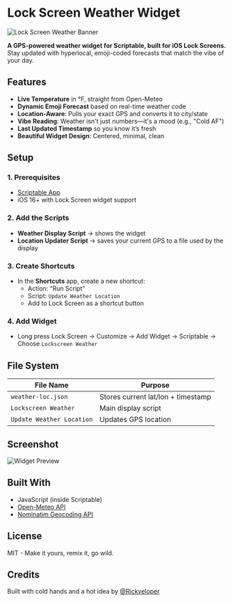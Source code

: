 # Lock Screen Weather Widget

![Lock Screen Weather Banner](![image](https://github.com/user-attachments/assets/3b7cb875-fa97-4bf6-b2e8-dd3d52a58288)
)

**A GPS-powered weather widget for Scriptable, built for iOS Lock Screens.**
Stay updated with hyperlocal, emoji-coded forecasts that match the vibe of your day.

## Features

- **Live Temperature** in °F, straight from Open-Meteo
- **Dynamic Emoji Forecast** based on real-time weather code
- **Location-Aware**: Pulls your exact GPS and converts it to city/state
- **Vibe Reading**: Weather isn't just numbers—it's a mood (e.g., "Cold AF")
- **Last Updated Timestamp** so you know it’s fresh
- **Beautiful Widget Design**: Centered, minimal, clean

## Setup

### 1. Prerequisites

- [Scriptable App](https://apps.apple.com/us/app/scriptable/id1405459188)
- iOS 16+ with Lock Screen widget support

### 2. Add the Scripts

- **Weather Display Script** → shows the widget
- **Location Updater Script** → saves your current GPS to a file used by the display

### 3. Create Shortcuts

- In the **Shortcuts** app, create a new shortcut:
  - Action: “Run Script”
  - Script: `Update Weather Location`
  - Add to Lock Screen as a shortcut button

### 4. Add Widget

- Long press Lock Screen → Customize → Add Widget → Scriptable → Choose `Lockscreen Weather`

## File System

| File Name         | Purpose                    |
|------------------|----------------------------|
| `weather-loc.json` | Stores current lat/lon + timestamp |
| `Lockscreen Weather` | Main display script |
| `Update Weather Location` | Updates GPS location |

## Screenshot

![Widget Preview](./final_widget.jpeg)

## Built With

- JavaScript (inside Scriptable)
- [Open-Meteo API](https://open-meteo.com/)
- [Nominatim Geocoding API](https://nominatim.org/release-docs/latest/api/Reverse/)

## License

MIT - Make it yours, remix it, go wild.

## Credits

Built with cold hands and a hot idea by [@Rickveloper](https://github.com/Rickveloper)
